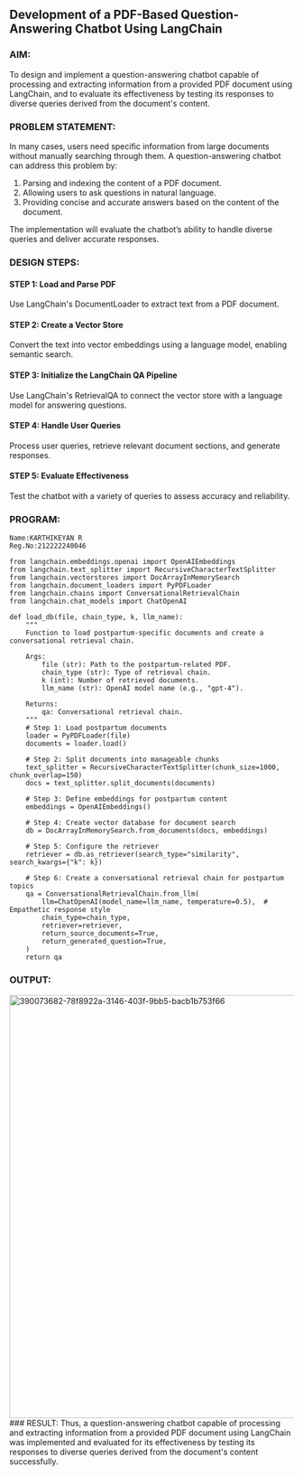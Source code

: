 ## Development of a PDF-Based Question-Answering Chatbot Using LangChain

### AIM:
To design and implement a question-answering chatbot capable of processing and extracting information from a provided PDF document using LangChain, and to evaluate its effectiveness by testing its responses to diverse queries derived from the document's content.

### PROBLEM STATEMENT:

In many cases, users need specific information from large documents without manually searching through them. A question-answering chatbot can address this problem by:

1. Parsing and indexing the content of a PDF document.
2. Allowing users to ask questions in natural language.
3. Providing concise and accurate answers based on the content of the document.
  
The implementation will evaluate the chatbot’s ability to handle diverse queries and deliver accurate responses.

### DESIGN STEPS:

#### STEP 1: Load and Parse PDF
Use LangChain's DocumentLoader to extract text from a PDF document.

#### STEP 2: Create a Vector Store
Convert the text into vector embeddings using a language model, enabling semantic search.

#### STEP 3: Initialize the LangChain QA Pipeline
Use LangChain's RetrievalQA to connect the vector store with a language model for answering questions.

#### STEP 4: Handle User Queries
Process user queries, retrieve relevant document sections, and generate responses.

#### STEP 5: Evaluate Effectiveness
Test the chatbot with a variety of queries to assess accuracy and reliability.


### PROGRAM:
```
Name:KARTHIKEYAN R
Reg.No:212222240046
```
```
from langchain.embeddings.openai import OpenAIEmbeddings
from langchain.text_splitter import RecursiveCharacterTextSplitter
from langchain.vectorstores import DocArrayInMemorySearch
from langchain.document_loaders import PyPDFLoader
from langchain.chains import ConversationalRetrievalChain
from langchain.chat_models import ChatOpenAI

def load_db(file, chain_type, k, llm_name):
    """
    Function to load postpartum-specific documents and create a conversational retrieval chain.

    Args:
        file (str): Path to the postpartum-related PDF.
        chain_type (str): Type of retrieval chain.
        k (int): Number of retrieved documents.
        llm_name (str): OpenAI model name (e.g., "gpt-4").
    
    Returns:
        qa: Conversational retrieval chain.
    """
    # Step 1: Load postpartum documents
    loader = PyPDFLoader(file)
    documents = loader.load()

    # Step 2: Split documents into manageable chunks
    text_splitter = RecursiveCharacterTextSplitter(chunk_size=1000, chunk_overlap=150)
    docs = text_splitter.split_documents(documents)

    # Step 3: Define embeddings for postpartum content
    embeddings = OpenAIEmbeddings()

    # Step 4: Create vector database for document search
    db = DocArrayInMemorySearch.from_documents(docs, embeddings)

    # Step 5: Configure the retriever
    retriever = db.as_retriever(search_type="similarity", search_kwargs={"k": k})

    # Step 6: Create a conversational retrieval chain for postpartum topics
    qa = ConversationalRetrievalChain.from_llm(
        llm=ChatOpenAI(model_name=llm_name, temperature=0.5),  # Empathetic response style
        chain_type=chain_type,
        retriever=retriever,
        return_source_documents=True,
        return_generated_question=True,
    )
    return qa

```
### OUTPUT:
<img width="1560" height="749" alt="390073682-78f8922a-3146-403f-9bb5-bacb1b753f66" src="https://github.com/user-attachments/assets/fa88934a-6ae9-4dc5-ad03-ba05fdb62ace" />
### RESULT:
Thus, a question-answering chatbot capable of processing and extracting information from a provided PDF document using LangChain was implemented and evaluated for its effectiveness by testing its responses to diverse queries derived from the document's content successfully.
